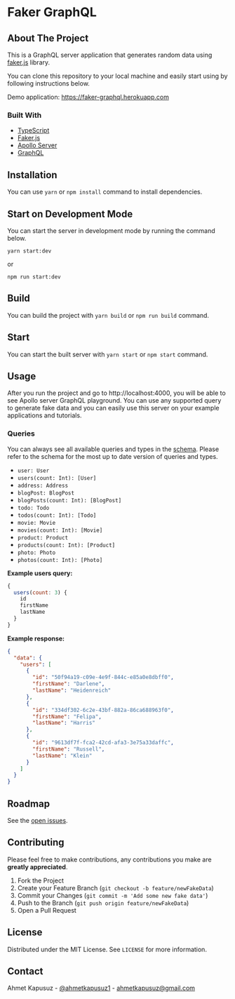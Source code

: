 # Faker GraphQL

## About The Project

This is a GraphQL server application that generates random data using [faker.js](https://github.com/marak/Faker.js/) library.

You can clone this repository to your local machine and easily start using by following instructions below.

Demo application: https://faker-graphql.herokuapp.com

### Built With

- [TypeScript](https://www.typescriptlang.org/)
- [Faker.js](https://github.com/marak/Faker.js/)
- [Apollo Server](https://github.com/apollographql/apollo-server)
- [GraphQL](https://graphql.org/)

## Installation

You can use `yarn` or `npm install` command to install dependencies.

## Start on Development Mode

You can start the server in development mode by running the command below.

`yarn start:dev`

or

`npm run start:dev`

## Build

You can build the project with `yarn build` or `npm run build` command.

## Start

You can start the built server with `yarn start` or `npm start` command.

## Usage

After you run the project and go to http://localhost:4000, you will be able to see Apollo server GraphQL playground. You can use any supported query to generate fake data and you can easily use this server on your example applications and tutorials.

### Queries

You can always see all available queries and types in the [schema](https://github.com/ahmetkapusuz/faker-graphql/blob/master/src/schema/schema.graphql). Please refer to the schema for the most up to date version of queries and types.

- `user: User`
- `users(count: Int): [User]`
- `address: Address`
- `blogPost: BlogPost`
- `blogPosts(count: Int): [BlogPost]`
- `todo: Todo`
- `todos(count: Int): [Todo]`
- `movie: Movie`
- `movies(count: Int): [Movie]`
- `product: Product`
- `products(count: Int): [Product]`
- `photo: Photo`
- `photos(count: Int): [Photo]`

**Example users query:**

```javascript
{
  users(count: 3) {
    id
    firstName
    lastName
  }
}
```

**Example response:**

```json
{
  "data": {
    "users": [
      {
        "id": "50f94a19-c09e-4e9f-844c-e85a0e8dbff0",
        "firstName": "Darlene",
        "lastName": "Heidenreich"
      },
      {
        "id": "334df302-6c2e-43bf-882a-86ca688963f0",
        "firstName": "Felipa",
        "lastName": "Harris"
      },
      {
        "id": "9613df7f-fca2-42cd-afa3-3e75a33daffc",
        "firstName": "Russell",
        "lastName": "Klein"
      }
    ]
  }
}
```

## Roadmap

See the [open issues](https://github.com/ahmetkapusuz/faker-graphql/issues).

## Contributing

Please feel free to make contributions, any contributions you make are **greatly appreciated**.

1. Fork the Project
2. Create your Feature Branch (`git checkout -b feature/newFakeData`)
3. Commit your Changes (`git commit -m 'Add some new fake data'`)
4. Push to the Branch (`git push origin feature/newFakeData`)
5. Open a Pull Request

## License

Distributed under the MIT License. See `LICENSE` for more information.

## Contact

Ahmet Kapusuz - [@ahmetkapusuz1](https://twitter.com/ahmetkapusuz1) - ahmetkapusuz@gmail.com
